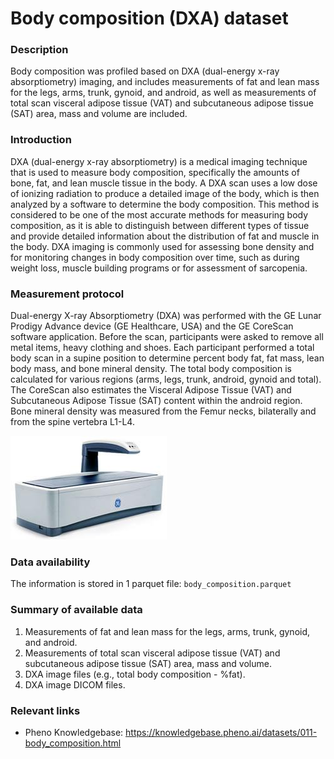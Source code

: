 # Body composition (DXA) dataset  

### Description 

Body composition was profiled based on DXA (dual-energy x-ray absorptiometry) imaging, and includes measurements of fat and lean mass for the legs, arms, trunk, gynoid, and android, as well as measurements of total scan visceral adipose tissue (VAT) and subcutaneous adipose tissue (SAT) area, mass and volume are included.

### Introduction

DXA (dual-energy x-ray absorptiometry) is a medical imaging technique that is used to measure body composition, specifically the amounts of bone, fat, and lean muscle tissue in the body. A DXA scan uses a low dose of ionizing radiation to produce a detailed image of the body, which is then analyzed by a software to determine the body composition. This method is considered to be one of the most accurate methods for measuring body composition, as it is able to distinguish between different types of tissue and provide detailed information about the distribution of fat and muscle in the body. DXA imaging is commonly used for assessing bone density and for monitoring changes in body composition over time, such as during weight loss, muscle building programs or for assessment of sarcopenia.

### Measurement protocol 
<!-- long measurment protocol for the data browser -->
Dual-energy X-ray Absorptiometry (DXA) was performed with the GE Lunar Prodigy Advance device (GE Healthcare, USA) and the GE CoreScan software application. Before the scan, participants were asked to remove all metal items, heavy clothing and shoes. Each participant performed a total body scan in a supine position to determine percent body fat, fat mass, lean body mass, and bone mineral density. The total body composition is calculated for various regions (arms, legs, trunk, android, gynoid and total). The CoreScan also estimates the Visceral Adipose Tissue (VAT) and Subcutaneous Adipose Tissue (SAT) content within the android region. Bone mineral density was measured from the Femur necks, bilaterally and from the spine vertebra L1-L4. 

![DXA](dxa_machine.jpeg)

### Data availability 
<!-- for the example notebooks -->
The information is stored in 1 parquet file: `body_composition.parquet`

### Summary of available data 
<!-- for the data browser -->
1. Measurements of fat and lean mass for the legs, arms, trunk, gynoid, and android.
2. Measurements of total scan visceral adipose tissue (VAT) and subcutaneous adipose tissue (SAT) area, mass and volume.
3. DXA image files (e.g., total body composition - %fat).
4. DXA image DICOM files.

### Relevant links

* Pheno Knowledgebase: https://knowledgebase.pheno.ai/datasets/011-body_composition.html
